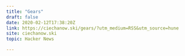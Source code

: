 ```yaml
---
title: "Gears"
draft: false
date: 2020-02-12T17:38:20Z
link: https://ciechanow.ski/gears/?utm_medium=RSS&utm_source=hune
site: ciechanow.ski
topic: Hacker News  

---
```

